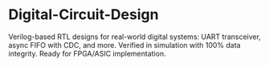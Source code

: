 # Digital-Circuit-Design
Verilog-based RTL designs for real-world digital systems: UART transceiver, async FIFO with CDC, and more. Verified in simulation with 100% data integrity. Ready for FPGA/ASIC implementation.

